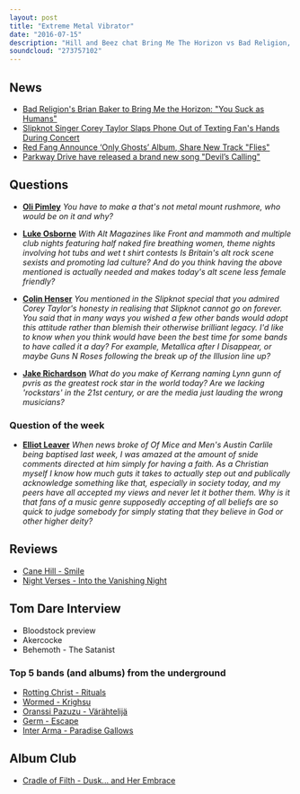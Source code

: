 ```yaml
---
layout: post
title: "Extreme Metal Vibrator"
date: "2016-07-15"
description: "Hill and Beez chat Bring Me The Horizon vs Bad Religion, Corey Taylor's happy slapping phone shenanigans and what makes a rock star in 2016? There's reviews of the new albums from Cane Hill and Night Verses and we are joined by our extreme metal expert, former Terroriser editor Tom Dare, to discuss 2016's best albums from metal's underground and Cradle Of Filth's Dusk And Her Embrace is this week's Album Club."
soundcloud: "273757102"
---
```



## News

- [Bad Religion's Brian Baker to Bring Me the Horizon: "You Suck as Humans"](https://noisey.vice.com/en_uk/blog/bad-religion-bring-me-the-horizon-going-at-it-in-the-comments)
- [Slipknot Singer Corey Taylor Slaps Phone Out of Texting Fan's Hands During Concert](http://www.billboard.com/articles/columns/rock/7431371/slipknot-corey-taylor-phone-texting-fan-concert-video)
- [Red Fang Announce ‘Only Ghosts’ Album, Share New Track "Flies"](http://loudwire.com/red-fang-only-ghosts-album-share-flies/)
- [Parkway Drive have released a brand new song "Devil’s Calling"](http://teamrock.com/news/2016-07-10/parkway-drive-listen-to-brand-new-song-devil-s-calling)


## Questions

- [**Oli Pimley**](https://www.facebook.com/thatsnotmetalpodcast/photos/a.1814755825417620.1073741828.1814737015419501/1921476044745597/?type=3&comment_id=1921480218078513&comment_tracking=%7B%22tn%22%3A%22R9%22%7D)
*You have to make a that's not metal mount rushmore, who would be on it and why?*

- [**Luke Osborne**](https://www.facebook.com/thatsnotmetalpodcast/photos/a.1814755825417620.1073741828.1814737015419501/1921476044745597/?type=3&comment_id=1921488011411067&comment_tracking=%7B%22tn%22%3A%22R9%22%7D)
*With Alt Magazines like Front and mammoth and multiple club nights featuring half naked fire breathing women, theme nights involving hot tubs and wet t shirt contests Is Britain's alt rock scene sexists and promoting lad culture? And do you think having the above mentioned is actually needed and makes today's alt scene less female friendly?*

- [**Colin Henser**](https://www.facebook.com/thatsnotmetalpodcast/photos/a.1814755825417620.1073741828.1814737015419501/1921476044745597/?type=3&comment_id=1921487231411145&comment_tracking=%7B%22tn%22%3A%22R9%22%7D)
*You mentioned in the Slipknot special that you admired Corey Taylor's honesty in realising that Slipknot cannot go on forever. You said that in many ways you wished a few other bands would adopt this attitude rather than blemish their otherwise brilliant legacy. I'd like to know when you think would have been the best time for some bands to have called it a day? For example, Metallica after I Disappear, or maybe Guns N Roses following the break up of the Illusion line up?*

- [**Jake Richardson**](https://www.facebook.com/thatsnotmetalpodcast/photos/a.1814755825417620.1073741828.1814737015419501/1921476044745597/?type=3&comment_id=1921492284743973&comment_tracking=%7B%22tn%22%3A%22R9%22%7D)
*What do you make of Kerrang naming Lynn gunn of pvris as the greatest rock star in the world today? Are we lacking 'rockstars' in the 21st century, or are the media just lauding the wrong musicians?*

### Question of the week

- [**Elliot Leaver**](https://www.facebook.com/thatsnotmetalpodcast/photos/a.1814755825417620.1073741828.1814737015419501/1921476044745597/?type=3&comment_id=1921485864744615&comment_tracking=%7B%22tn%22%3A%22R9%22%7D)
*When news broke of Of Mice and Men's Austin Carlile being baptised last week, I was amazed at the amount of snide comments directed at him simply for having a faith. As a Christian myself I know how much guts it takes to actually step out and publically acknowledge something like that, especially in society today, and my peers have all accepted my views and never let it bother them. Why is it that fans of a music genre supposedly accepting of all beliefs are so quick to judge somebody for simply stating that they believe in God or other higher deity?*


## Reviews

- [Cane Hill - Smile](https://itunes.apple.com/gb/album/smile/id1109042951)
- [Night Verses - Into the Vanishing Night](https://itunes.apple.com/gb/album/into-the-vanishing-night/id1112586828)


## Tom Dare Interview

- Bloodstock preview
- Akercocke
- Behemoth - The Satanist

### Top 5 bands (and albums) from the underground

- [Rotting Christ - Rituals](https://itunes.apple.com/gb/album/rituals/id1068432696)
- [Wormed - Krighsu](https://itunes.apple.com/gb/album/krighsu/id1082752991)
- [Oranssi Pazuzu - Värähtelijä](https://itunes.apple.com/gb/album/varahtelija/id1073565378)
- [Germ - Escape](https://itunes.apple.com/gb/album/escape/id1096524207)
- [Inter Arma - Paradise Gallows](https://itunes.apple.com/gb/album/paradise-gallows/id1098454047)


## Album Club

- [Cradle of Filth - Dusk... and Her Embrace](https://itunes.apple.com/gb/album/dusk-her-embrace/id269769126)
